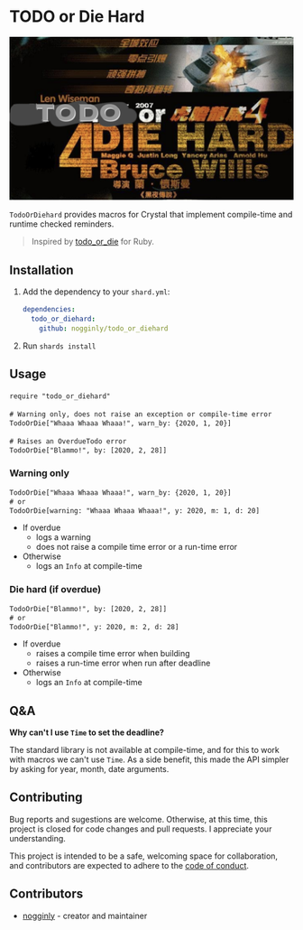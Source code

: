 # TODO or Die Hard

![TODO or Die Hard!](assets/todo_or_diehard.png)

`TodoOrDiehard` provides macros for Crystal that implement compile-time and runtime checked reminders.

> Inspired by [todo_or_die](https://github.com/searls/todo_or_die) for Ruby.

## Installation

1. Add the dependency to your `shard.yml`:

   ```yaml
   dependencies:
     todo_or_diehard:
       github: nogginly/todo_or_diehard
   ```

2. Run `shards install`

## Usage

```crystal
require "todo_or_diehard"

# Warning only, does not raise an exception or compile-time error
TodoOrDie["Whaaa Whaaa Whaaa!", warn_by: {2020, 1, 20}]

# Raises an OverdueTodo error
TodoOrDie["Blammo!", by: [2020, 2, 28]]
```

### Warning only

```crystal
TodoOrDie["Whaaa Whaaa Whaaa!", warn_by: {2020, 1, 20}]
# or
TodoOrDie[warning: "Whaaa Whaaa Whaaa!", y: 2020, m: 1, d: 20]
```

* If overdue
  * logs a warning
  * does not raise a compile time error or a run-time error
* Otherwise
  * logs an `Info` at compile-time


### Die hard (if overdue)

```crystal
TodoOrDie["Blammo!", by: [2020, 2, 28]]
# or
TodoOrDie["Blammo!", y: 2020, m: 2, d: 28]
```

* If overdue
  * raises a compile time error when building
  * raises a run-time error when run after deadline
* Otherwise
  * logs an `Info` at compile-time

## Q&A

**Why can't I use `Time` to set the deadline?**

The standard library is not available at compile-time, and for this to work with macros we can't use `Time`. As a side benefit, this made the API simpler by asking for year, month, date arguments.

## Contributing

Bug reports and sugestions are welcome. Otherwise, at this time, this project is closed for code changes and pull requests. I appreciate your understanding.

This project is intended to be a safe, welcoming space for collaboration, and contributors are expected to adhere to the [code of conduct](CODE_OF_CONDUCT.md).

## Contributors

* [nogginly](https://github.com/nogginly) - creator and maintainer
